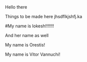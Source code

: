 Hello there

Things to be made here
jhsdflkjshfj.ka

#My name is lokesh!!!!!!!

And her name as well

My name is Orestis!


My name is Vitor Vannuchi!
